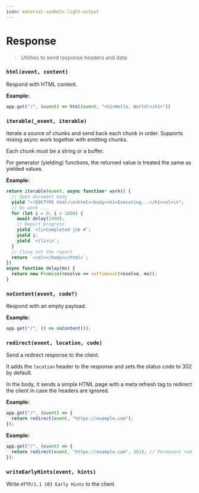 ```yaml
---
icon: material-symbols-light:output
---
```


# Response

> Utilities to send response headers and data

<!-- automd:jsdocs src="../../src/utils/response.ts" -->

### `html(event, content)`

Respond with HTML content.

**Example:**

```ts
app.get("/", (event) => html(event, "<h1>Hello, World!</h1>"))
```

### `iterable(_event, iterable)`

Iterate a source of chunks and send back each chunk in order. Supports mixing async work together with emitting chunks.

Each chunk must be a string or a buffer.

For generator (yielding) functions, the returned value is treated the same as yielded values.

**Example:**

```ts
return iterable(event, async function* work() {
  // Open document body
  yield "<!DOCTYPE html>\n<html><body><h1>Executing...</h1><ol>\n";
  // Do work ...
  for (let i = 0; i < 1000) {
    await delay(1000);
    // Report progress
    yield `<li>Completed job #`;
    yield i;
    yield `</li>\n`;
  }
  // Close out the report
  return `</ol></body></html>`;
})
async function delay(ms) {
  return new Promise(resolve => setTimeout(resolve, ms));
}
```

### `noContent(event, code?)`

Respond with an empty payload.<br>

**Example:**

```ts
app.get("/", () => noContent());
```

### `redirect(event, location, code)`

Send a redirect response to the client.

It adds the `location` header to the response and sets the status code to 302 by default.

In the body, it sends a simple HTML page with a meta refresh tag to redirect the client in case the headers are ignored.

**Example:**

```ts
app.get("/", (event) => {
  return redirect(event, "https://example.com");
});
```

**Example:**

```ts
app.get("/", (event) => {
  return redirect(event, "https://example.com", 301); // Permanent redirect
});
```

### `writeEarlyHints(event, hints)`

Write `HTTP/1.1 103 Early Hints` to the client.

<!-- /automd -->

